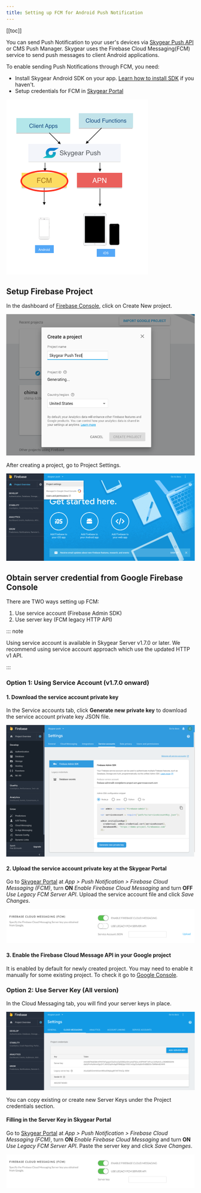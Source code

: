 ```yaml
---
title: Setting up FCM for Android Push Notification
---
```


[[toc]]

You can send Push Notification to your user's devices via [Skygear Push API][doc-push-basic-android] or CMS Push Manager. Skygear uses the Firebase Cloud Messaging(FCM) service to send push messages to client Android applications.

To enable sending Push Notifications through FCM, you need:

* Install Skygear Android SDK on your app. [Learn how to install SDK][doc-android-quickstart] if you haven't.
* Setup credentials for FCM in [Skygear Portal][skygear-portal]

![Overview of Skygear Push Notifications][push-overview-fcm]

## Setup Firebase Project

In the dashboard of [Firebase Console][firebase-console], click on Create New project. 

![Create a new Firebase project][fcm-new-project]

After creating a project, go to Project Settings.

![Go to project Settings of your project][fcm-firebase-settings]

## Obtain server credential from Google Firebase Console

There are TWO ways setting up FCM:

1. Use service account (Firebase Admin SDK)
1. Use server key (FCM legacy HTTP API)

::: note

Using service account is available in Skygear Server v1.7.0 or later. We
recommend using service account approach which use the updated HTTP v1 API. 

:::

### Option 1: Using Service Account (v1.7.0 onward)

#### 1. Download the service account private key

In the Service accounts tab, click **Generate new private key** to download
the service account private key JSON file.

![Download service account private key for Firebase Admin SDK][fcm-service-account]

#### 2. Upload the service account private key at the Skygear Portal

Go to [Skygear Portal][skygear-portal] at *App > Push Notification > Firebase Cloud Messaging (FCM)*, turn **ON** *Enable Firebase Cloud Messaging* and turn **OFF** *Use Legacy FCM Server API*. Upload the service account file and click *Save Changes*.

![Upload service account file in Skygear Portal][fcm-upload-service-account-key]

#### 3. Enable the Firebase Cloud Message API in your Google project

It is enabled by default for newly created project. You may need to enable it manually
for some existing project. To check it go to [Google Console][enable-fcm-api].

### Option 2: Use Server Key (All version)

In the Cloud Messaging tab, you will find your server keys in place.

![Find your server Keys in the Cloud Messaging tab][fcm-project-settings]

You can copy existing or create new Server Keys under the Project credentials section. 

#### Filling in the Server Key in Skygear Portal

Go to [Skygear Portal][skygear-portal] at *App > Push Notification > Firebase Cloud Messaging (FCM)*, turn **ON** *Enable Firebase Cloud Messaging* and turn **ON** *Use Legacy FCM Server API*. Paste the server key and click *Save Changes*.

![Fill in the Server in Skygear Portal][fcm-fill-in-server-key]

[doc-push-basic-android]: /guides/push-notifications/basics/android/
[doc-android-quickstart]: /guides/intro/quickstart/android/
[fcm-doc]: https://firebase.google.com/docs/cloud-messaging/
[fcm-fill-in-server-key]:/assets/push-notifications/fcm-fill-in-server-key.png
[fcm-upload-service-account-key]:/assets/push-notifications/fcm-upload-service-account-key.png
[fcm-firebase-settings]:/assets/push-notifications/fcm-firebase-settings.png
[fcm-new-project]:/assets/push-notifications/fcm-new-project.png
[fcm-project-settings]:/assets/push-notifications/fcm-project-settings.png
[fcm-service-account]:/assets/push-notifications/fcm-service-account.png
[push-overview-fcm]:/assets/push-notifications/push-overview-fcm.png
[firebase-console]: https://console.firebase.google.com/
[skygear-portal]: https://portal.skygear.io
[enable-fcm-api]: https://console.cloud.google.com/apis/api/fcm.googleapis.com/overview

